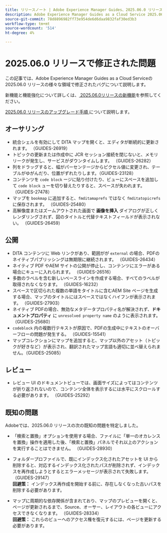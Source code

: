 ```yaml
---
title: リリースノート | Adobe Experience Manager Guides、2025.06.0 リリースの問題を修正しました
description: Adobe Experience Manager Guides as a Cloud Service 2025.06.0 リリースのバグ修正について説明します。
source-git-commit: 78d8896982ff73e954de6d6daa9832faf30ed3b3
workflow-type: tm+mt
source-wordcount: '514'
ht-degree: 4%

---
```


# 2025.06.0 リリースで修正された問題

この記事では、Adobe Experience Manager Guides as a Cloud Serviceの 2025.06.0 リリースの様々な領域で修正されたバグについて説明します。

新機能と機能強化について詳しくは、[ 2025.06.0リリースの新機能](whats-new-2025-06-0.md)を参照してください。

[2025.06.0 リリースのアップグレード手順 ](upgrade-instructions-2025-06-0.md) について説明します。

## オーサリング

- 統合シェルを有効にして DITA マップを開くと、エディタが断続的に更新されます。 （GUIDES-26919）
- トピックの更新または作成中に JCR セッション接続を閉じないと、メモリリークが発生し、サービスがダウンタイムします。 （GUIDES-26282）
- 列をドラッグすると、幅がパーセンテージからピクセル値に変更され、テーブルがゆがんだり、位置がずれたりします。（GUIDES-23128）
- コンテンツを `code block` ージに貼り付けたり、ビューにスペースを追加して `code block` ューを切り替えたりすると、スペースが失われます。 （GUIDES-27478）
- マップを `bookmap` に追加すると、`fmditamaprefs` ではなく `fmditatopicrefs` に保存されます。 （GUIDES-25480）
- 高解像度またはズームアウトされた画面で **画像を挿入** ダイアログが正しくレンダリングされず、図のタイトルと代替テキストフィールドが表示されない。 （GUIDES-26459）


## 公開

- DITA コンテンツに Web リンクがあり、範囲がが `external` の場合、PDFのネイティブパブリッシングは無期限に継続されます。 （GUIDES-26434）
- ネイティブ PDF やAEM サイトの公開が停止し、コンテンツにエラーがある場合にキューに入れられます。 （GUIDES-26516）
- 多数のラベルを含む新しいベースラインを作成する場合、すべてのラベルが取得されなくなります。 （GUIDES-16232）
- スペースで区切られた複数の単語をタイトルに含むAEM Site ページを生成する場合、マップのタイトルにはスペースではなくハイフンが表示されます。 （GUIDES-27903）
- ネイティブ PDFの場合、無効なメタデータプロパティ名が解決されず、**ドキュメントプロパティ** に `unresolved property name` のように表示されます。 （GUIDES-25680）
- `codeblock` 内の複数行テキストが原因で、PDFの生成中にテキストのオーバーフローの問題が発生する。 （GUIDES-15541）
- マップコレクションにマップを追加すると、マップ以外のアセット（トピックが好きなど）が表示され、翻訳されたマップ言語も適切に並べ替えられません。（GUIDES-25085）


## レビュー

- レビュー UI のドキュメントビューでは、画面サイズによってはコンテンツが折り返されないので、コンテンツ全体を表示するには水平にスクロールする必要があります。 （GUIDES-25292）


## 既知の問題

Adobeでは、2025.06.0 リリースの次の既知の問題を特定しました。

- 「検索と置換」オプションを使用する場合、ファイルに「単一のオカレンスを置換」操作を適用した後、「検索と置換」パネルでそれ以上のアクションを実行することはできません。 （GUIDES-28930）

- フォルダープロファイルで、既にインデックス化されたアセットを UI から削除すると、対応するインデックス化されたパスが削除されず、インデックスを再作成しようとするとエラーメッセージが表示されて失敗します。 （GUIDES-29147） <br>**回避策：** インデックス再作成を開始する前に、存在しなくなった古いパスを削除する必要があります。

- マップに周期的な依存関係が含まれており、マップのプレビューを開くと、ページが更新されるまで、Source、オーサー、レイアウトの各ビューにアクセスできなくなります。 （GUIDES-28334） <br>**回避策：** これらのビューへのアクセス権を復元するには、ページを更新する必要があります。
